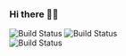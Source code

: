 ### Hi there 👋:pushpin:
![Build Status](https://img.shields.io/badge/-Javascript-F7DF1E?logo=javascript&labelColor=grey&logoWidth=30&style=for-the-badge) ![Build Status](https://img.shields.io/badge/-Node.js-339933?logo=node.js&labelColor=grey&logoWidth=30&style=for-the-badge)   
![Build Status](https://img.shields.io/badge/-python-3776AB?logo=python&labelColor=grey&logoWidth=30&style=for-the-badge)
